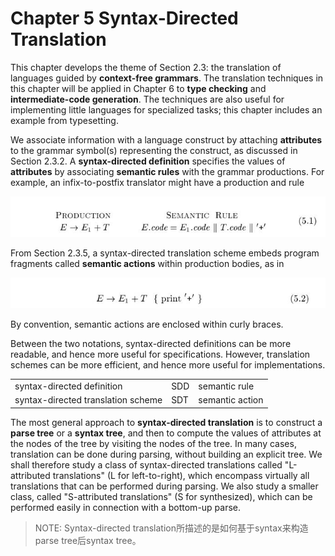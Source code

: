 # Chapter 5 Syntax-Directed Translation



This chapter develops the theme of Section 2.3: the translation of languages guided by **context-free grammars**. The translation techniques in this chapter will be applied in Chapter 6 to **type checking** and **intermediate-code generation**. The techniques are also useful for implementing little languages for specialized tasks; this chapter includes an example from typesetting.

We associate information with a language construct by attaching **attributes** to the grammar symbol(s) representing the construct, as discussed in Section 2.3.2. A **syntax-directed definition** specifies the values of **attributes** by associating **semantic rules** with the grammar productions. For example, an infix-to-postfix translator might have a production and rule

![](./5.1.jpg)

From Section 2.3.5, a syntax-directed translation scheme embeds program fragments called **semantic actions** within production bodies, as in

![](./5.2.jpg)

By convention, semantic actions are enclosed within curly braces.

Between the two notations, syntax-directed definitions can be more readable, and hence more useful for specifications. However, translation schemes can be more efficient, and hence more useful for implementations.

|                                    |      |                 |
| ---------------------------------- | ---- | --------------- |
| syntax-directed definition         | SDD  | semantic rule   |
| syntax-directed translation scheme | SDT  | semantic action |

The most general approach to **syntax-directed translation** is to construct a **parse tree** or a **syntax tree**, and then to compute the values of attributes at the nodes of the tree by visiting the nodes of the tree. In many cases, translation can be done during parsing, without building an explicit tree. We shall therefore
study a class of syntax-directed translations called "L-attributed translations" (L for left-to-right), which encompass virtually all translations that can be performed during parsing. We also study a smaller class, called "S-attributed translations" (S for synthesized), which can be performed easily in connection with a bottom-up parse.

> NOTE: Syntax-directed translation所描述的是如何基于syntax来构造parse tree后syntax tree。


